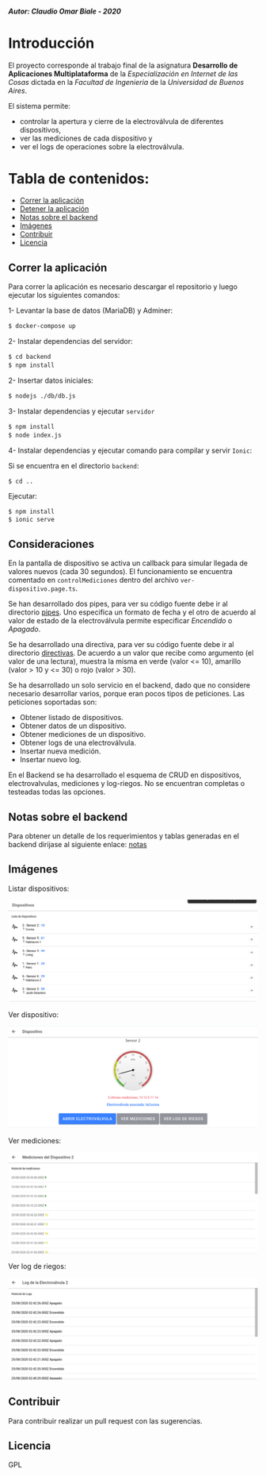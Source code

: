 ##### Autor:  Claudio Omar Biale - 2020

# Introducción

El proyecto corresponde al trabajo final de la asignatura **Desarrollo de Aplicaciones Multiplataforma** de la *Especialización en Internet de las Cosas* dictada en la *Facultad de Ingenieria* de la *Universidad de Buenos Aires*.

El sistema permite:
- controlar la apertura y cierre de la electroválvula de diferentes dispositivos,
- ver las mediciones de cada dispositivo y
- ver el logs de operaciones sobre la electroválvula.


Tabla de contenidos:
=========================
* [Correr la aplicación](#Correr-la-aplicación)  
* [Detener la aplicación](#Detener-la-aplicación)
* [Notas sobre el backend](#Notas-sobre-el-backend)
* [Imágenes](#Imágenes)
* [Contribuir](#Contribuir)
* [Licencia](#Licencia)



## Correr la aplicación

Para correr la aplicación es necesario descargar el repositorio y luego ejecutar los siguientes comandos:

1-  Levantar la base de datos (MariaDB) y Adminer:

```sh
$ docker-compose up
```
2- Instalar dependencias del servidor:

```sh
$ cd backend
$ npm install
```

2- Insertar datos iniciales:

```sh
$ nodejs ./db/db.js
```

3- Instalar dependencias y ejecutar `servidor`

```sh
$ npm install
$ node index.js
```
4- Instalar dependencias y ejecutar comando para compilar y servir `Ionic`:

Si se encuentra en el directorio `backend`:
```sh
$ cd ..
```

Ejecutar:

```
$ npm install
$ ionic serve
```

## Consideraciones

En la pantalla de dispositivo se activa un callback para simular llegada de valores nuevos (cada 30 segundos). El funcionamiento se encuentra comentado en `controlMediciones` dentro del archivo `ver-dispositivo.page.ts`.

Se han desarrollado dos pipes, para ver su código fuente debe ir al directorio [pipes](src/app/pipes). Uno especifica un formato de fecha y el otro de acuerdo al valor de estado de la electroválvula permite especificar *Encendido* o *Apagado*.


Se ha desarrollado una directiva, para ver su código fuente debe ir al directorio [directivas](src/app/directivas). De acuerdo a un valor que recibe como argumento (el valor de una lectura), muestra la misma en verde (valor <= 10), amarillo (valor > 10 y <= 30) o rojo (valor > 30).

Se ha desarrollado un solo servicio en el backend, dado que no considere necesario desarrollar varios, porque eran pocos tipos de peticiones. Las peticiones soportadas son:
- Obtener listado de dispositivos.
- Obtener datos de un dispositivo.
- Obtener mediciones de un dispositivo.
- Obtener logs de una electroválvula.
- Insertar nueva medición.
- Insertar nuevo log.

En el Backend se ha desarrollado el esquema de CRUD en dispositivos, electrovalvulas, mediciones y log-riegos. No se encuentran completas o testeadas todas las opciones.

## Notas sobre el backend

Para obtener un detalle de los requerimientos y tablas generadas en el backend dirijase al siguiente enlace:
[notas](backend/readme.md)

## Imágenes

Listar dispositivos: 

![](./imagenes/dispositivos.png)

Ver dispositivo:

![](./imagenes/ver-dispositivo.png)

Ver mediciones:

![](./imagenes/mediciones.png)

Ver log de riegos:

![](./imagenes/logs.png)

## Contribuir

Para contribuir realizar un pull request con las sugerencias.


## Licencia

GPL
